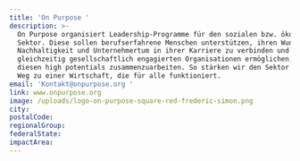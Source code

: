 ```yaml
---
title: 'On Purpose '
description: >-
  On Purpose organisiert Leadership-Programme für den sozialen bzw. ökologischen
  Sektor. Diese sollen berufserfahrene Menschen unterstützen, ihren Wunsch
  Nachhaltigkeit und Unternehmertum in ihrer Karriere zu verbinden und
  gleichzeitig gesellschaftlich engagierten Organisationen ermöglichen, mit
  diesen high potentials zusammenzuarbeiten. So stärken wir den Sektor auf dem
  Weg zu einer Wirtschaft, die für alle funktioniert. 
email: 'Kontakt@onpurpose.org '
link: www.onpurpose.org
image: /uploads/logo-on-purpose-square-red-frederic-simon.png
city:
postalCode:
regionalGroup:
federalState:
impactArea:
---
```


